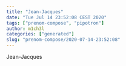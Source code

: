 ```yaml
---
title: "Jean-Jacques"
date: "Tue Jul 14 23:52:08 CEST 2020"
tags: ["prenom-compose", "pipotron"]
author: m1ch3l
categories: ["generated"]
slug: "prenom-compose/2020-07-14-23:52:08"
---
```


Jean-Jacques

